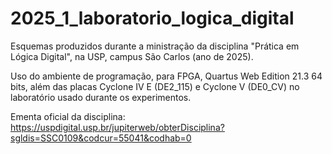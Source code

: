 # 2025_1_laboratorio_logica_digital
Esquemas produzidos durante a ministração da disciplina "Prática em Lógica Digital", na USP, campus São Carlos (ano de 2025).

Uso do ambiente de programação, para FPGA, Quartus Web Edition 21.3 64 bits, além das placas Cyclone IV E (DE2_115) e Cyclone V (DE0_CV) no laboratório usado durante os experimentos.

Ementa oficial da disciplina: https://uspdigital.usp.br/jupiterweb/obterDisciplina?sgldis=SSC0109&codcur=55041&codhab=0
